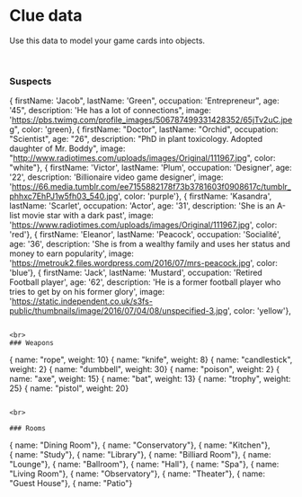 # Clue data

Use this data to model your game cards into objects.

<br>

### Suspects


{ firstName: 'Jacob",
lastName: 'Green",
occupation: 'Entrepreneur",
age: '45",
description: 'He has a lot of connections",
image: 'https://pbs.twimg.com/profile_images/506787499331428352/65jTv2uC.jpeg",
color: 'green},
{ firstName: "Doctor",
lastName: "Orchid",
occupation: "Scientist",
age: "26",
description: "PhD in plant toxicology. Adopted daughter of Mr. Boddy",
image: "http://www.radiotimes.com/uploads/images/Original/111967.jpg",
color: "white"}, { firstName: 'Victor',
lastName: 'Plum',
occupation: 'Designer',
age: '22',
description: 'Billionaire video game designer',
image: 'https://66.media.tumblr.com/ee7155882178f73b3781603f0908617c/tumblr_phhxc7EhPJ1w5fh03_540.jpg',
color: 'purple'},
{ firstName: 'Kasandra',
lastName: 'Scarlet',
occupation: 'Actor',
age: '31',
description: 'She is an A-list movie star with a dark past',
image: 'https://www.radiotimes.com/uploads/images/Original/111967.jpg',
color: 'red'},
{ firstName: 'Eleanor',
lastName: 'Peacock',
occupation: 'Socialité',
age: '36',
description: 'She is from a wealthy family and uses her status and money to earn popularity',
image: 'https://metrouk2.files.wordpress.com/2016/07/mrs-peacock.jpg',
color: 'blue'},
{ firstName: 'Jack',
lastName: 'Mustard',
occupation: 'Retired Football player',
age: '62',
description: 'He is a former football player who tries to get by on his former glory',
image: 'https://static.independent.co.uk/s3fs-public/thumbnails/image/2016/07/04/08/unspecified-3.jpg',
color: 'yellow'},
```

<br>
### Weapons

```
{ name: "rope", weight: 10}
{ name: "knife", weight: 8}
{ name: "candlestick", weight: 2}
{ name: "dumbbell", weight: 30}
{ name: "poison", weight: 2}
{ name: "axe", weight: 15}
{ name: "bat", weight: 13}
{ name: "trophy", weight: 25}
{ name: "pistol", weight: 20}
```

<br>

### Rooms

```
{ name: "Dining Room"},
{ name: "Conservatory"},
{ name: "Kitchen"},
{ name: "Study"},
{ name: "Library"},
{ name: "Billiard Room"},
{ name: "Lounge"},
{ name: "Ballroom"},
{ name: "Hall"},
{ name: "Spa"},
{ name: "Living Room"},
{ name: "Observatory"},
{ name: "Theater"},
{ name: "Guest House"},
{ name: "Patio"}
```
